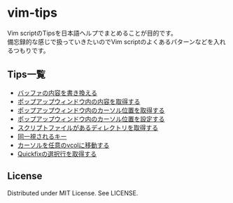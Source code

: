 # vim-tips
Vim scriptのTipsを日本語ヘルプでまとめることが目的です。  
備忘録的な感じで扱っていきたいのでVim scriptのよくあるパターンなどを入れるつもりです。  

## Tips一覧
+ [バッファの内容を書き換える](https://github.com/rbtnn/vim-tips/blob/main/doc/tips.jax#L22)
+ [ポップアップウィンドウ内の内容を取得する](https://github.com/rbtnn/vim-tips/blob/main/doc/tips.jax#L28)
+ [ポップアップウィンドウ内のカーソル位置を取得する](https://github.com/rbtnn/vim-tips/blob/main/doc/tips.jax#L35)
+ [ポップアップウィンドウ内のカーソル位置を設定する](https://github.com/rbtnn/vim-tips/blob/main/doc/tips.jax#L42)
+ [スクリプトファイルがあるディレクトリを取得する](https://github.com/rbtnn/vim-tips/blob/main/doc/tips.jax#L51)
+ [同一視されるキー](https://github.com/rbtnn/vim-tips/blob/main/doc/tips.jax#L56)
+ [カーソルを任意のvcolに移動する](https://github.com/rbtnn/vim-tips/blob/main/doc/tips.jax#L67)
+ [Quickfixの選択行を取得する](https://github.com/rbtnn/vim-tips/blob/main/doc/tips.jax#L84)

## License
Distributed under MIT License. See LICENSE.
